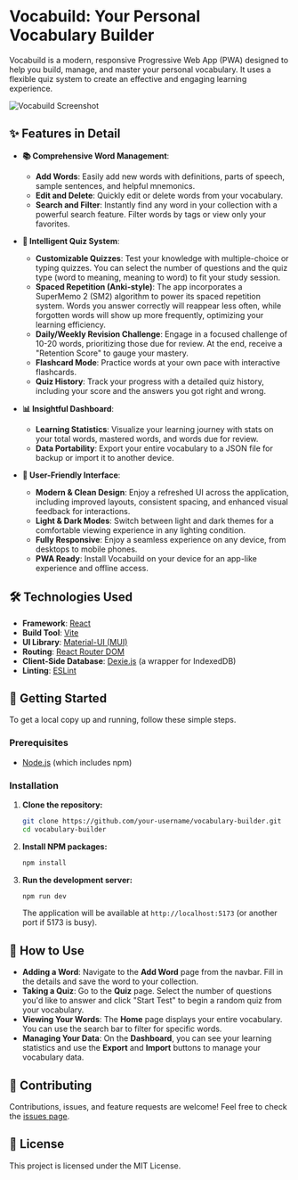 # Vocabuild: Your Personal Vocabulary Builder

Vocabuild is a modern, responsive Progressive Web App (PWA) designed to help you build, manage, and master your personal vocabulary. It uses a flexible quiz system to create an effective and engaging learning experience.

![Vocabuild Screenshot](https://i.imgur.com/your-screenshot.png) 

## ✨ Features in Detail

- **📚 Comprehensive Word Management**: 
  - **Add Words**: Easily add new words with definitions, parts of speech, sample sentences, and helpful mnemonics.
  - **Edit and Delete**: Quickly edit or delete words from your vocabulary.
  - **Search and Filter**: Instantly find any word in your collection with a powerful search feature. Filter words by tags or view only your favorites.

- **🧠 Intelligent Quiz System**:
  - **Customizable Quizzes**: Test your knowledge with multiple-choice or typing quizzes. You can select the number of questions and the quiz type (word to meaning, meaning to word) to fit your study session.
  - **Spaced Repetition (Anki-style)**: The app incorporates a SuperMemo 2 (SM2) algorithm to power its spaced repetition system. Words you answer correctly will reappear less often, while forgotten words will show up more frequently, optimizing your learning efficiency.
  - **Daily/Weekly Revision Challenge**: Engage in a focused challenge of 10-20 words, prioritizing those due for review. At the end, receive a "Retention Score" to gauge your mastery.
  - **Flashcard Mode**: Practice words at your own pace with interactive flashcards.
  - **Quiz History**: Track your progress with a detailed quiz history, including your score and the answers you got right and wrong.

- **📊 Insightful Dashboard**:
  - **Learning Statistics**: Visualize your learning journey with stats on your total words, mastered words, and words due for review.
  - **Data Portability**: Export your entire vocabulary to a JSON file for backup or import it to another device.

- **🎨 User-Friendly Interface**:
  - **Modern & Clean Design**: Enjoy a refreshed UI across the application, including improved layouts, consistent spacing, and enhanced visual feedback for interactions.
  - **Light & Dark Modes**: Switch between light and dark themes for a comfortable viewing experience in any lighting condition.
  - **Fully Responsive**: Enjoy a seamless experience on any device, from desktops to mobile phones.
  - **PWA Ready**: Install Vocabuild on your device for an app-like experience and offline access.

## 🛠️ Technologies Used

- **Framework**: [React](https://reactjs.org/)
- **Build Tool**: [Vite](https://vitejs.dev/)
- **UI Library**: [Material-UI (MUI)](https://mui.com/)
- **Routing**: [React Router DOM](https://reactrouter.com/)
- **Client-Side Database**: [Dexie.js](https://dexie.org/) (a wrapper for IndexedDB)
- **Linting**: [ESLint](https://eslint.org/)

## 🚀 Getting Started

To get a local copy up and running, follow these simple steps.

### Prerequisites

- [Node.js](https://nodejs.org/en/) (which includes npm)

### Installation

1.  **Clone the repository:**
    ```sh
    git clone https://github.com/your-username/vocabulary-builder.git
    cd vocabulary-builder
    ```

2.  **Install NPM packages:**
    ```sh
    npm install
    ```

3.  **Run the development server:**
    ```sh
    npm run dev
    ```
    The application will be available at `http://localhost:5173` (or another port if 5173 is busy).

## 📖 How to Use

- **Adding a Word**: Navigate to the **Add Word** page from the navbar. Fill in the details and save the word to your collection.
- **Taking a Quiz**: Go to the **Quiz** page. Select the number of questions you'd like to answer and click "Start Test" to begin a random quiz from your vocabulary.
- **Viewing Your Words**: The **Home** page displays your entire vocabulary. You can use the search bar to filter for specific words.
- **Managing Your Data**: On the **Dashboard**, you can see your learning statistics and use the **Export** and **Import** buttons to manage your vocabulary data.

## 🤝 Contributing

Contributions, issues, and feature requests are welcome! Feel free to check the [issues page](https://github.com/your-username/vocabulary-builder/issues).

## 📄 License

This project is licensed under the MIT License.
